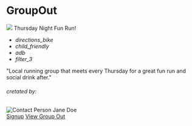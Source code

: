 # GroupOut
<div class="col s12 l4">
               <div class="card hoverable">
                 <div class="card-image">
                   <img src="../img/running.jpg">
                   <span class="card-title">Thursday Night Fun Run!</span>
                 </div>
                 <div class="card-content valign">
                 <div>
                   <div class="valign-wrapper" >
                   <ul class="valign-wrapper">
                    <li>
                   <i class="material-icons left-align">directions_bike</i>
                   </li>
                   <li>
                   <i class="material-icons left-align">child_friendly</i>
                   </li>
                   <li>
                   <i class="material-icons left-align">adb</i>
                   </li>
                   <li>
                   <i class="material-icons left-align">filter_3</i>
                   </li>
                  </ul>
                  </div>
                  </div>
                   <p>"Local running group that meets every Thursday for a great fun run and social drink after."</p>
                 <div>
                 </div>
                 <h6>cretated by:</h6>
                 <div class="chip">
                  <img src="images/yuna.jpg" alt="Contact Person">
                    Jane Doe
                  </div>
                 </div>
                 <div class="card-action">
                   <a href="#">Signup</a>
                   <a href="#">View Group Out</a>
                 </div>
               </div>